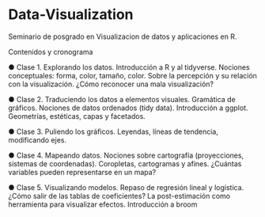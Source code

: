 # Data-Visualization

Seminario de posgrado en Visualizacion de datos y aplicaciones en R.

Contenidos y cronograma
  
  ● Clase 1. Explorando los datos. Introducción a R y al tidyverse. Nociones conceptuales: forma, color, tamaño, color. Sobre la percepción y su relación con la visualización. ¿Cómo reconocer una mala visualización?
   
   ● Clase 2. Traduciendo los datos a elementos visuales. Gramática de gráficos. Nociones de datos ordenados (tidy data). Introducción a ggplot. Geometrías, estéticas, capas y facetados.
   
   ● Clase 3. Puliendo los gráficos. Leyendas, líneas de tendencia, modificando ejes.
   
   ● Clase 4. Mapeando datos. Nociones sobre cartografía (proyecciones, sistemas de coordenadas). Coropletas, cartogramas y afines. ¿Cuántas variables pueden representarse en un mapa?

● Clase 5. Visualizando modelos. Repaso de regresión lineal y logística. ¿Cómo salir de las tablas de coeficientes? La post-estimación como herramienta para visualizar efectos. Introducción a broom
